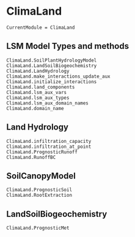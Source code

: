 # ClimaLand

```@meta
CurrentModule = ClimaLand
```
## LSM Model Types and methods

```@docs
ClimaLand.SoilPlantHydrologyModel
ClimaLand.LandSoilBiogeochemistry
ClimaLand.LandHydrology
ClimaLand.make_interactions_update_aux
ClimaLand.initialize_interactions
ClimaLand.land_components
ClimaLand.lsm_aux_vars
ClimaLand.lsm_aux_types
ClimaLand.lsm_aux_domain_names
ClimaLand.domain_name
```

## Land Hydrology

```@docs
ClimaLand.infiltration_capacity
ClimaLand.infiltration_at_point
ClimaLand.PrognosticRunoff
ClimaLand.RunoffBC
```

## SoilCanopyModel

```@docs
ClimaLand.PrognosticSoil
ClimaLand.RootExtraction
```

## LandSoilBiogeochemistry

```@docs
ClimaLand.PrognosticMet
```
